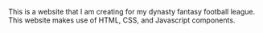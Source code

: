 This is a website that I am creating for my dynasty fantasy football league. This website makes use of HTML, CSS, and Javascript components.
